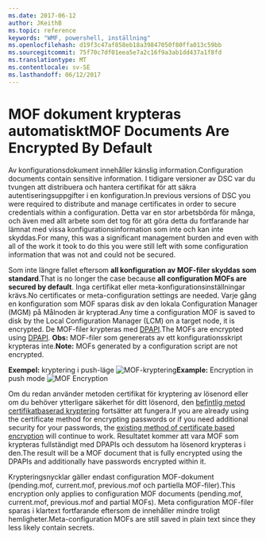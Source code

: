 ```yaml
---
ms.date: 2017-06-12
author: JKeithB
ms.topic: reference
keywords: "WMF, powershell, inställning"
ms.openlocfilehash: d19f3c47af858eb18a39847050f80ffa013c59bb
ms.sourcegitcommit: 75f70c7df01eea5e7a2c16f9a3ab1dd437a1f8fd
ms.translationtype: MT
ms.contentlocale: sv-SE
ms.lasthandoff: 06/12/2017
---
```

# <a name="mof-documents-are-encrypted-by-default"></a><span data-ttu-id="fcab0-102">MOF dokument krypteras automatiskt</span><span class="sxs-lookup"><span data-stu-id="fcab0-102">MOF Documents Are Encrypted By Default</span></span>

<span data-ttu-id="fcab0-103">Av konfigurationsdokument innehåller känslig information.</span><span class="sxs-lookup"><span data-stu-id="fcab0-103">Configuration documents contain sensitive information.</span></span> <span data-ttu-id="fcab0-104">I tidigare versioner av DSC var du tvungen att distribuera och hantera certifikat för att säkra autentiseringsuppgifter i en konfiguration.</span><span class="sxs-lookup"><span data-stu-id="fcab0-104">In previous versions of DSC you were required to distribute and manage certificates in order to secure credentials within a configuration.</span></span> <span data-ttu-id="fcab0-105">Detta var en stor arbetsbörda för många, och även med allt arbete som det tog för att göra detta du fortfarande har lämnat med vissa konfigurationsinformation som inte och kan inte skyddas.</span><span class="sxs-lookup"><span data-stu-id="fcab0-105">For many, this was a significant management burden and even with all of the work it took to do this you were still left with some configuration information that was not and could not be secured.</span></span> 

<span data-ttu-id="fcab0-106">Som inte längre fallet eftersom **all konfiguration av MOF-filer skyddas som standard**.</span><span class="sxs-lookup"><span data-stu-id="fcab0-106">That is no longer the case because **all configuration MOFs are secured by default**.</span></span> <span data-ttu-id="fcab0-107">Inga certifikat eller meta-konfigurationsinställningar krävs.</span><span class="sxs-lookup"><span data-stu-id="fcab0-107">No certificates or meta-configuration settings are needed.</span></span> <span data-ttu-id="fcab0-108">Varje gång en konfiguration som MOF sparas disk av den lokala Configuration Manager (MGM) på Målnoden är krypterad.</span><span class="sxs-lookup"><span data-stu-id="fcab0-108">Any time a configuration MOF is saved to disk by the Local Configuration Manager (LCM) on a target node, it is encrypted.</span></span> <span data-ttu-id="fcab0-109">De MOF-filer krypteras med [DPAPI](https://msdn.microsoft.com/en-us/library/ms995355.aspx).</span><span class="sxs-lookup"><span data-stu-id="fcab0-109">The MOFs are encrypted using [DPAPI](https://msdn.microsoft.com/en-us/library/ms995355.aspx).</span></span> <span data-ttu-id="fcab0-110">**Obs:** MOF-filer som genererats av ett konfigurationsskript krypteras inte.</span><span class="sxs-lookup"><span data-stu-id="fcab0-110">**Note:** MOFs generated by a configuration script are not encrypted.</span></span>

<span data-ttu-id="fcab0-111">**Exempel:** kryptering i push-läge ![MOF-kryptering](../images/MOF_Encryption.jpg)</span><span class="sxs-lookup"><span data-stu-id="fcab0-111">**Example:** Encryption in push mode ![MOF Encryption](../images/MOF_Encryption.jpg)</span></span>

<span data-ttu-id="fcab0-112">Om du redan använder metoden certifikat för kryptering av lösenord eller om du behöver ytterligare säkerhet för ditt lösenord, den [befintlig metod certifikatbaserad kryptering](https://msdn.microsoft.com/en-us/powershell/dsc/securemof) fortsätter att fungera.</span><span class="sxs-lookup"><span data-stu-id="fcab0-112">If you are already using the certificate method for encrypting passwords or if you need additional security for your passwords, the [existing method of certificate based encryption](https://msdn.microsoft.com/en-us/powershell/dsc/securemof) will continue to work.</span></span> <span data-ttu-id="fcab0-113">Resultatet kommer att vara MOF som krypteras fullständigt med DPAPIs och dessutom ha lösenord krypteras i den.</span><span class="sxs-lookup"><span data-stu-id="fcab0-113">The result will be a MOF document that is fully encrypted using the DPAPIs and additionally have passwords encrypted within it.</span></span>

<span data-ttu-id="fcab0-114">Krypteringsnycklar gäller endast configuration MOF-dokument (pending.mof, current.mof, previous.mof och partiella MOF-filer).</span><span class="sxs-lookup"><span data-stu-id="fcab0-114">This encryption only applies to configuration MOF documents (pending.mof, current.mof, previous.mof and partial MOFs).</span></span> <span data-ttu-id="fcab0-115">Meta configuration MOF-filer sparas i klartext fortfarande eftersom de innehåller mindre troligt hemligheter.</span><span class="sxs-lookup"><span data-stu-id="fcab0-115">Meta-configuration MOFs are still saved in plain text since they less likely contain secrets.</span></span>

